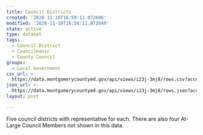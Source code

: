 ```yaml
---
title: Council Districts
created: '2020-11-10T16:58:11.872606'
modified: '2020-11-10T16:58:11.872649'
state: active
type: dataset
tags:
  - Council District
  - Councilmanic
  - County Council
groups:
  - Local Government
csv_url: >-
  https://data.montgomerycountymd.gov/api/views/i23j-3mj8/rows.csv?accessType=DOWNLOAD
json_url: >-
  https://data.montgomerycountymd.gov/api/views/i23j-3mj8/rows.json?accessType=DOWNLOAD
layout: post

---
```

Five council districts with representative for each. There are also four At-Large Council Members not shown in this data.
